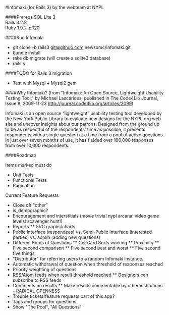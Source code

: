 #Infomaki (for Rails 3)
by the webteam at NYPL

####Prereqs
SQL Lite 3  
Rails 3.2.8  
Ruby 1.9.2-p320  


####Run Infomaki
* git clone -b rails3 git@github.com:newsomc/infomaki.git
* bundle install
* rake db:migrate (will create a sqlite3 database)
* rails s


####TODO for Rails 3 migration
* Test with Mysql + Mysql2 gem


####Why Infomaki?
(from "Infomaki: An Open Source, Lightweight Usability Testing Tool," by Michael Lascarides, published in The Code4Lib Journal, Issue 8, 2009-11-23
http://journal.code4lib.org/articles/2099)

Infomaki is an open source “lightweight” usability testing tool developed by the New York Public Library to evaluate new designs for the NYPL.org web site and uncover insights about our patrons. Designed from the ground up to be as respectful of the respondents’ time as possible, it presents respondents with a single question at a time from a pool of active questions. In just over seven months of use, it has fielded over 100,000 responses from over 10,000 respondents.


####Roadmap

Items marked must do

* Unit Tests
* Functional Tests
* Pagination

Current Feature Requests

* Close off "other"
* is_demographic?
* Encouragement and interstitials (movie trivia! nypl arcana! video game levels! scavenger hunt!)
* Reports
** SVG graphs/charts
* Public Interface (respondees) vs. Semi-Public Interface (interested parties) vs. admin (adding new questions)
* Different Kinds of Questions
** Get Card Sorts working
** Proximity
** Five second comparison
** Five second best and worst
** Five second five things
* "Distributor" for referring users to a random Infomaki instance. 
* Automatic withdrawal of question when threshold of responses reached
* Priority weighting of questions
* RSS/Atom feeds when result threshold reached
** Designers can subscribe to RSS feeds
* Comments on results
** Make results commentable by other institutions - RADICAL OPENNESS
* Trouble tickets/feature requests part of this app?
* Tags and groups for questions
* Show "The Pool", "All Questions"


